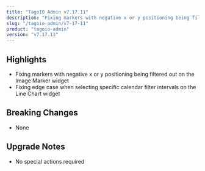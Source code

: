 ```yaml
---
title: "TagoIO Admin v7.17.11"
description: "Fixing markers with negative x or y positioning being filtered out on the Image Marker widget"
slug: "/tagoio-admin/v7-17-11"
product: "tagoio-admin"
version: "v7.17.11"
---
```


## Highlights

- Fixing markers with negative x or y positioning being filtered out on the Image Marker widget
- Fixing edge case when selecting specific calendar filter intervals on the Line Chart widget

## Breaking Changes

- None

## Upgrade Notes

- No special actions required
